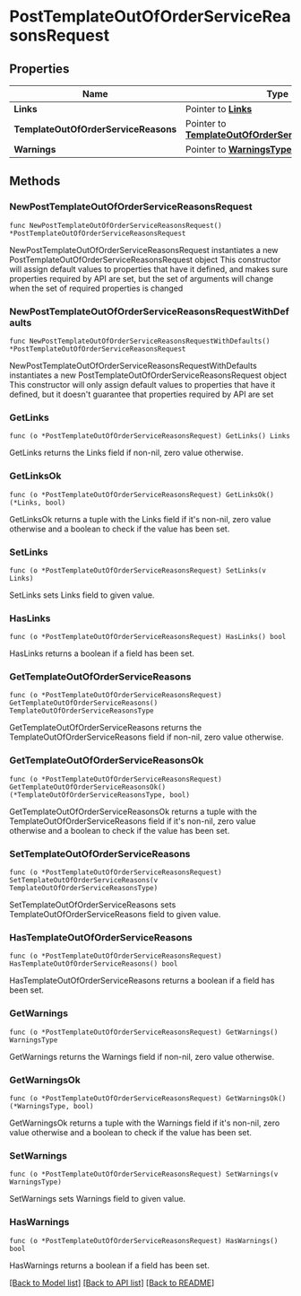 # PostTemplateOutOfOrderServiceReasonsRequest

## Properties

Name | Type | Description | Notes
------------ | ------------- | ------------- | -------------
**Links** | Pointer to [**Links**](Links.md) |  | [optional] 
**TemplateOutOfOrderServiceReasons** | Pointer to [**TemplateOutOfOrderServiceReasonsType**](TemplateOutOfOrderServiceReasonsType.md) |  | [optional] 
**Warnings** | Pointer to [**WarningsType**](WarningsType.md) |  | [optional] 

## Methods

### NewPostTemplateOutOfOrderServiceReasonsRequest

`func NewPostTemplateOutOfOrderServiceReasonsRequest() *PostTemplateOutOfOrderServiceReasonsRequest`

NewPostTemplateOutOfOrderServiceReasonsRequest instantiates a new PostTemplateOutOfOrderServiceReasonsRequest object
This constructor will assign default values to properties that have it defined,
and makes sure properties required by API are set, but the set of arguments
will change when the set of required properties is changed

### NewPostTemplateOutOfOrderServiceReasonsRequestWithDefaults

`func NewPostTemplateOutOfOrderServiceReasonsRequestWithDefaults() *PostTemplateOutOfOrderServiceReasonsRequest`

NewPostTemplateOutOfOrderServiceReasonsRequestWithDefaults instantiates a new PostTemplateOutOfOrderServiceReasonsRequest object
This constructor will only assign default values to properties that have it defined,
but it doesn't guarantee that properties required by API are set

### GetLinks

`func (o *PostTemplateOutOfOrderServiceReasonsRequest) GetLinks() Links`

GetLinks returns the Links field if non-nil, zero value otherwise.

### GetLinksOk

`func (o *PostTemplateOutOfOrderServiceReasonsRequest) GetLinksOk() (*Links, bool)`

GetLinksOk returns a tuple with the Links field if it's non-nil, zero value otherwise
and a boolean to check if the value has been set.

### SetLinks

`func (o *PostTemplateOutOfOrderServiceReasonsRequest) SetLinks(v Links)`

SetLinks sets Links field to given value.

### HasLinks

`func (o *PostTemplateOutOfOrderServiceReasonsRequest) HasLinks() bool`

HasLinks returns a boolean if a field has been set.

### GetTemplateOutOfOrderServiceReasons

`func (o *PostTemplateOutOfOrderServiceReasonsRequest) GetTemplateOutOfOrderServiceReasons() TemplateOutOfOrderServiceReasonsType`

GetTemplateOutOfOrderServiceReasons returns the TemplateOutOfOrderServiceReasons field if non-nil, zero value otherwise.

### GetTemplateOutOfOrderServiceReasonsOk

`func (o *PostTemplateOutOfOrderServiceReasonsRequest) GetTemplateOutOfOrderServiceReasonsOk() (*TemplateOutOfOrderServiceReasonsType, bool)`

GetTemplateOutOfOrderServiceReasonsOk returns a tuple with the TemplateOutOfOrderServiceReasons field if it's non-nil, zero value otherwise
and a boolean to check if the value has been set.

### SetTemplateOutOfOrderServiceReasons

`func (o *PostTemplateOutOfOrderServiceReasonsRequest) SetTemplateOutOfOrderServiceReasons(v TemplateOutOfOrderServiceReasonsType)`

SetTemplateOutOfOrderServiceReasons sets TemplateOutOfOrderServiceReasons field to given value.

### HasTemplateOutOfOrderServiceReasons

`func (o *PostTemplateOutOfOrderServiceReasonsRequest) HasTemplateOutOfOrderServiceReasons() bool`

HasTemplateOutOfOrderServiceReasons returns a boolean if a field has been set.

### GetWarnings

`func (o *PostTemplateOutOfOrderServiceReasonsRequest) GetWarnings() WarningsType`

GetWarnings returns the Warnings field if non-nil, zero value otherwise.

### GetWarningsOk

`func (o *PostTemplateOutOfOrderServiceReasonsRequest) GetWarningsOk() (*WarningsType, bool)`

GetWarningsOk returns a tuple with the Warnings field if it's non-nil, zero value otherwise
and a boolean to check if the value has been set.

### SetWarnings

`func (o *PostTemplateOutOfOrderServiceReasonsRequest) SetWarnings(v WarningsType)`

SetWarnings sets Warnings field to given value.

### HasWarnings

`func (o *PostTemplateOutOfOrderServiceReasonsRequest) HasWarnings() bool`

HasWarnings returns a boolean if a field has been set.


[[Back to Model list]](../README.md#documentation-for-models) [[Back to API list]](../README.md#documentation-for-api-endpoints) [[Back to README]](../README.md)


